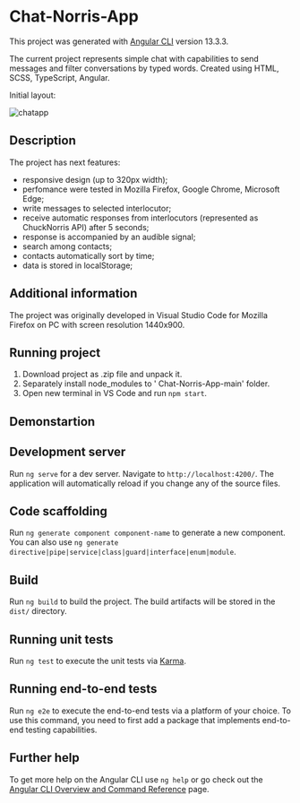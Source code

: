 # Chat-Norris-App

This project was generated with [Angular CLI](https://github.com/angular/angular-cli) version 13.3.3.

The current project represents simple chat with capabilities to send messages and filter conversations by typed words. Created using HTML, SCSS, TypeScript, Angular. 

Initial layout: 

![chatapp](https://user-images.githubusercontent.com/95547642/174499330-f2890a8e-8b13-4501-929e-abf0913c3404.jpg)

## Description

The project has next features:

- responsive design (up to 320px width);
- perfomance were tested in Mozilla Firefox, Google Chrome, Microsoft Edge;
- write messages to selected interlocutor; 
- receive automatic responses from interlocutors (represented as ChuckNorris API) after 5 seconds;
- response is accompanied by an audible signal;
- search among contacts;
- contacts automatically sort by time;
- data is stored in localStorage;

## Additional information

The project was originally developed in Visual Studio Code for Mozilla Firefox on PC with screen resolution 1440x900.

## Running project

1. Download project as .zip file and unpack it.
2. Separately install node_modules to ' Chat-Norris-App-main' folder.
3. Open new terminal in VS Code and run ```npm start```.

## Demonstartion



## Development server

Run `ng serve` for a dev server. Navigate to `http://localhost:4200/`. The application will automatically reload if you change any of the source files.

## Code scaffolding

Run `ng generate component component-name` to generate a new component. You can also use `ng generate directive|pipe|service|class|guard|interface|enum|module`.

## Build

Run `ng build` to build the project. The build artifacts will be stored in the `dist/` directory.

## Running unit tests

Run `ng test` to execute the unit tests via [Karma](https://karma-runner.github.io).

## Running end-to-end tests

Run `ng e2e` to execute the end-to-end tests via a platform of your choice. To use this command, you need to first add a package that implements end-to-end testing capabilities.

## Further help

To get more help on the Angular CLI use `ng help` or go check out the [Angular CLI Overview and Command Reference](https://angular.io/cli) page.
